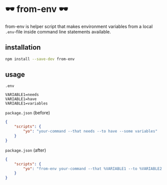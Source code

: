 # 🕶 from-env 🕶

from-env is helper script that makes environment variables from a local ``.env``-file inside command line statements available.

## installation

```bash
npm install --save-dev from-env
```

## usage

``.env``
```.env
VARIABLE1=needs
VARIABLE1=have
VARIABLE1=variables
```

```package.json``` (before)
```json
{
    "scripts": {
        "yo": "your-command --that needs --to have --some variables"
    }
}
```

```package.json``` (after)
```json
{
    "scripts": {
        "yo": "from-env your-command --that %VARIABLE1 --to %VARIABLE2 --some %VARIABLE3"
    }
}
```